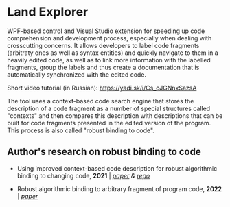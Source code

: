 # Land Explorer
WPF-based control and Visual Studio extension for speeding up code comprehension and development process, especially when dealing with crosscutting concerns. 
It allows developers to label code fragments (arbitraty ones as well as syntax entities) and quickly navigate to them in a heavily edited code, as well as 
to link more information with the labelled fragments, group the labels and thus create a documentation that is automatically synchronized with the edited code.

Short video tutorial (in Russian): https://yadi.sk/i/Cs_cJGNnxSazsA

The tool uses a context-based code search engine that stores the description of a code fragment as a number of special structures called "contexts"
and then compares this description with descriptions that can be built for code fragments presented in the edited version of the program. This process is also called "robust binding to code".

## Author's research on robust binding to code
* Using improved context-based code description for robust algorithmic binding to changing code, **2021** | _[paper](https://www.sciencedirect.com/science/article/pii/S1877050921020652) & [repo](https://github.com/alexeyvale/YSC-2021)_

* Robust algorithmic binding to arbitrary fragment of program code, **2022** | _[paper](https://psta.psiras.ru/read/psta2022_1_35-62.pdf)_
